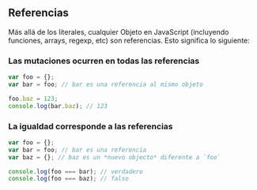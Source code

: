 ## Referencias

Más allá de los literales, cualquier Objeto en JavaScript (incluyendo funciones, arrays, regexp, etc) son referencias. Esto significa lo siguiente:

### Las mutaciones ocurren en todas las referencias

```js
var foo = {};
var bar = foo; // bar es una referencia al mismo objeto

foo.baz = 123;
console.log(bar.baz); // 123
```

### La igualdad corresponde a las referencias

```js
var foo = {};
var bar = foo; // bar es una referencia
var baz = {}; // baz es un *nuevo objecto* diferente a `foo`

console.log(foo === bar); // verdadero
console.log(foo === baz); // falso
```
